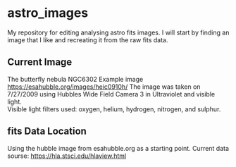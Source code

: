 # astro_images
My repository for editing analysing astro fits images. I will start by finding an image that I like and recreating it from the raw fits data.

## Current Image
The butterfly nebula NGC6302
Example image https://esahubble.org/images/heic0910h/
The image was taken on 7/27/2009 using Hubbles Wide Field Camera 3 in Ultraviolet and visible light.  
Visible light filters  used: oxygen, helium, hydrogen, nitrogen, and sulphur.

## fits Data Location
Using the hubble image from esahubble.org as a starting point.  Current data sourse:
https://hla.stsci.edu/hlaview.html
